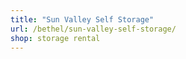 ```yaml
---
title: "Sun Valley Self Storage"
url: /bethel/sun-valley-self-storage/
shop: storage rental
---
```

